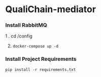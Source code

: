 # QualiChain-mediator

### Install RabbitMQ
1 . cd /config

2. `docker-compose up -d`

### Install Project Requirements

`pip install -r requirements.txt`
